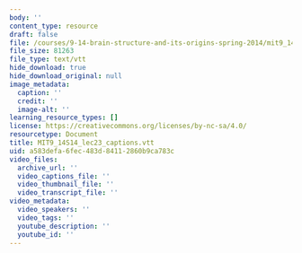 ```yaml
---
body: ''
content_type: resource
draft: false
file: /courses/9-14-brain-structure-and-its-origins-spring-2014/mit9_14s14_lec23_captions.vtt
file_size: 81263
file_type: text/vtt
hide_download: true
hide_download_original: null
image_metadata:
  caption: ''
  credit: ''
  image-alt: ''
learning_resource_types: []
license: https://creativecommons.org/licenses/by-nc-sa/4.0/
resourcetype: Document
title: MIT9_14S14_lec23_captions.vtt
uid: a583defa-6fec-483d-8411-2860b9ca783c
video_files:
  archive_url: ''
  video_captions_file: ''
  video_thumbnail_file: ''
  video_transcript_file: ''
video_metadata:
  video_speakers: ''
  video_tags: ''
  youtube_description: ''
  youtube_id: ''
---
```

